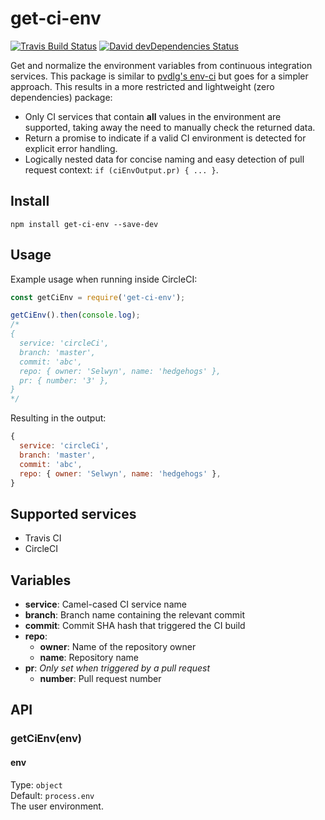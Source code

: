 # get-ci-env
[![Travis Build Status][travis-icon]][travis]
[![David devDependencies Status][david-dev-icon]][david-dev]

Get and normalize the environment variables from continuous integration services. This package is similar to [pvdlg's env-ci](https://github.com/pvdlg/env-ci) but goes for a simpler approach. This results in a more restricted and lightweight (zero dependencies) package:
- Only CI services that contain **all** values in the environment are supported, taking away the need to manually check the returned data.
- Return a promise to indicate if a valid CI environment is detected for explicit error handling.
- Logically nested data for concise naming and easy detection of pull request context: `if (ciEnvOutput.pr) { ... }`.

## Install
`npm install get-ci-env --save-dev`

## Usage
Example usage when running inside CircleCI:
```js
const getCiEnv = require('get-ci-env');

getCiEnv().then(console.log);
/*
{
  service: 'circleCi',
  branch: 'master',
  commit: 'abc',
  repo: { owner: 'Selwyn', name: 'hedgehogs' },
  pr: { number: '3' },
}
*/
```
Resulting in the output:
```js
{
  service: 'circleCi',
  branch: 'master',
  commit: 'abc',
  repo: { owner: 'Selwyn', name: 'hedgehogs' },
}
```

## Supported services
- Travis CI
- CircleCI

## Variables
- **service**: Camel-cased CI service name
- **branch**: Branch name containing the relevant commit
- **commit**: Commit SHA hash that triggered the CI build
- **repo**:
  - **owner**: Name of the repository owner
  - **name**: Repository name
- **pr**: *Only set when triggered by a pull request*
  - **number**: Pull request number

## API
### getCiEnv(env)

#### env
Type: `object`  
Default: `process.env`  
The user environment.

[travis]: https://travis-ci.org/Siilwyn/get-ci-env
[travis-icon]: https://img.shields.io/travis/Siilwyn/get-ci-env/master.svg?style=flat-square
[david-dev]: https://david-dm.org/Siilwyn/get-ci-env#info=devDependencies
[david-dev-icon]: https://img.shields.io/david/dev/Siilwyn/get-ci-env.svg?style=flat-square

